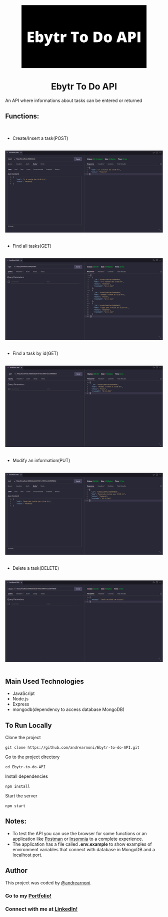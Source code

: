 <div align="center">
  <img src="./images/hero-img.jpg" width="400px">
</div>

<h1 align="center">Ebytr To Do API</h1>

An API where informations about tasks can be entered or returned 

## Functions:

<br>

* Create/Insert a task(POST)

<br>

<div align="center">
  <img src="./images/post.png">
</div>

<br>

* Find all tasks(GET)

<br>

<div align="center">
  <img src="./images/get.png">
</div>

<br>

* Find a task by id(GET)

<br>

<div align="center">
  <img src="./images/getById.png">
</div>

<br>

* Modify an information(PUT)

<br>

<div align="center">
  <img src="./images/put.png">
</div>

<br>

* Delete a task(DELETE)

<br>

<div align="center">
  <img src="./images/delete.png">
</div>

<br>

## Main Used Technologies

* JavaScript
* Node.js
* Express
* mongodb(dependency to access database MongoDB)

## To Run Locally

Clone the project

`git clone https://github.com/andrearnoni/Ebytr-to-do-API.git`

Go to the project directory

`cd Ebytr-to-do-API`

Install dependencies

`npm install`

Start the server

`npm start`

## Notes:

* To test the API you can use the browser for some functions or an application like [Postman](https://www.postman.com) or [Insomnia](https://insomnia.rest) to a complete experience.
* The application has a file called **.env.example** to show examples of environment variables that connect with database in MongoDB and a localhost port. 

## Author

This project was coded by [@andrearnoni](https://github.com/andrearnoni).

### Go to my [Portfolio!](https://andrearnoni.vercel.app/) 
### Connect with me at [LinkedIn!](https://www.linkedin.com/in/andrearnoni/) 